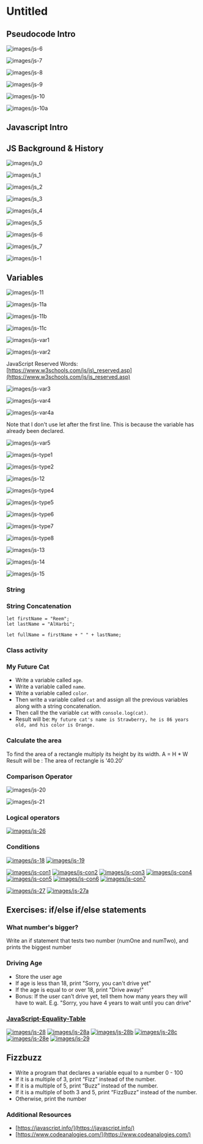 # Untitled



## Pseudocode Intro

![images/js-6](https://github.com/sei-entropy/lesson-w01d02-javascript-intro/raw/master/images/js-6.png)

     

![images/js-7](https://github.com/sei-entropy/lesson-w01d02-javascript-intro/raw/master/images/js-7.png)

![images/js-8](https://github.com/sei-entropy/lesson-w01d02-javascript-intro/raw/master/images/js-8.png)

![images/js-9](https://github.com/sei-entropy/lesson-w01d02-javascript-intro/raw/master/images/js-9.png)

![images/js-10](https://github.com/sei-entropy/lesson-w01d02-javascript-intro/raw/master/images/js-10.png)

![images/js-10a](https://github.com/sei-entropy/lesson-w01d02-javascript-intro/raw/master/images/js-10a.png)

## 

## Javascript Intro

## JS Background & History

        

![images/js\_0](https://github.com/sei-entropy/lesson-w01d02-javascript-intro/raw/master/images/js_0.png)

![images/js\_1](https://github.com/sei-entropy/lesson-w01d02-javascript-intro/raw/master/images/js_1.png)

![images/js\_2](https://github.com/sei-entropy/lesson-w01d02-javascript-intro/raw/master/images/js_2.png)

![images/js\_3](https://github.com/sei-entropy/lesson-w01d02-javascript-intro/raw/master/images/js_3.png)

![images/js\_4](https://github.com/sei-entropy/lesson-w01d02-javascript-intro/raw/master/images/js_4.png)

![images/js\_5](https://github.com/sei-entropy/lesson-w01d02-javascript-intro/raw/master/images/js_5.png)

![images/js-6](https://github.com/sei-entropy/lesson-w01d02-javascript-intro/raw/master/images/js_6.png)

![images/js\_7](https://github.com/sei-entropy/lesson-w01d02-javascript-intro/raw/master/images/js_7.png)

![images/js-1](https://github.com/sei-entropy/lesson-w01d02-javascript-intro/raw/master/images/js-1.png)

## 

## Variables

![images/js-11](https://github.com/sei-entropy/lesson-w01d02-javascript-intro/raw/master/images/js-11.png)

![images/js-11a](https://github.com/sei-entropy/lesson-w01d02-javascript-intro/raw/master/images/js-11a.png)

![images/js-11b](https://github.com/sei-entropy/lesson-w01d02-javascript-intro/raw/master/images/js-11b.png)

![images/js-11c](https://github.com/sei-entropy/lesson-w01d02-javascript-intro/raw/master/images/js-11c.png)

![images/js-var1](https://github.com/sei-entropy/lesson-w01d02-javascript-intro/raw/master/images/js-var1.png)

![images/js-var2](https://github.com/sei-entropy/lesson-w01d02-javascript-intro/raw/master/images/js-var2.png)

JavaScript Reserved Words: [https://www.w3schools.com/js/js\_reserved.asp](https://www.w3schools.com/js/js_reserved.asp) 

![images/js-var3](https://github.com/sei-entropy/lesson-w01d02-javascript-intro/raw/master/images/js-var3.png)

![images/js-var4](https://github.com/sei-entropy/lesson-w01d02-javascript-intro/raw/master/images/js-var4.png)

![images/js-var4a](https://github.com/sei-entropy/lesson-w01d02-javascript-intro/raw/master/images/js-var4a.png)

   Note that I don't use let after the first line. This is because the variable has already been declared. 

![images/js-var5](https://github.com/sei-entropy/lesson-w01d02-javascript-intro/raw/master/images/js-var5.png)

       

![images/js-type1](https://github.com/sei-entropy/lesson-w01d02-javascript-intro/raw/master/images/js-type1.png)

![images/js-type2](https://github.com/sei-entropy/lesson-w01d02-javascript-intro/raw/master/images/js-type2.png)

![images/js-12](https://github.com/sei-entropy/lesson-w01d02-javascript-intro/raw/master/images/js-12.png)

![images/js-type4](https://github.com/sei-entropy/lesson-w01d02-javascript-intro/raw/master/images/js-type4.png)

![images/js-type5](https://github.com/sei-entropy/lesson-w01d02-javascript-intro/raw/master/images/js-type5.png)

![images/js-type6](https://github.com/sei-entropy/lesson-w01d02-javascript-intro/raw/master/images/js-type6.png)

![images/js-type7](https://github.com/sei-entropy/lesson-w01d02-javascript-intro/raw/master/images/js-type7.png)

![images/js-type8](https://github.com/sei-entropy/lesson-w01d02-javascript-intro/raw/master/images/js-type8.png)

  

![images/js-13](https://github.com/sei-entropy/lesson-w01d02-javascript-intro/raw/master/images/js-13.png)

![images/js-14](https://github.com/sei-entropy/lesson-w01d02-javascript-intro/raw/master/images/js-14.png)

![images/js-15](https://github.com/sei-entropy/lesson-w01d02-javascript-intro/raw/master/images/js-15.png)

### 

### String

### String Concatenation

```text
let firstName = "Reem";
let lastName = "AlHarbi";

let fullName = firstName + " " + lastName;
```

### 

### Class activity

### My Future Cat

* Write a variable called `age`.
* Write a variable called `name`.
* Write a variable called `color`.
* Then write a variable called `cat` and assign all the previous variables along with a string concatenation.
* Then call the the variable `cat` with `console.log(cat)`.
* Result will be: `My future cat's name is Strawberry, he is 86 years old, and his color is Orange.`

### Calculate the area

To find the area of a rectangle multiply its height by its width. A = H \* W Result will be : The area of rectangle is '40.20'

### Comparison Operator

![images/js-20](https://github.com/sei-entropy/lesson-w01d02-javascript-intro/raw/master/images/js-20.png)

 

![images/js-21](https://github.com/sei-entropy/lesson-w01d02-javascript-intro/raw/master/images/js-21.png)

### 

### Logical operators

[![images/js-26](https://github.com/sei-entropy/lesson-w01d02-javascript-intro/raw/master/images/js-26.png)](https://github.com/sei-entropy/lesson-w01d02-javascript-intro/blob/master/images/js-26.png)

### 

### Conditions

[![images/js-18](https://github.com/sei-entropy/lesson-w01d02-javascript-intro/raw/master/images/js-18.png)](https://github.com/sei-entropy/lesson-w01d02-javascript-intro/blob/master/images/js-18.png) [![images/js-19](https://github.com/sei-entropy/lesson-w01d02-javascript-intro/raw/master/images/js-19.png)](https://github.com/sei-entropy/lesson-w01d02-javascript-intro/blob/master/images/js-19.png)

[![images/js-con1](https://github.com/sei-entropy/lesson-w01d02-javascript-intro/raw/master/images/js-con1.png)](https://github.com/sei-entropy/lesson-w01d02-javascript-intro/blob/master/images/js-con1.png) [![images/js-con2](https://github.com/sei-entropy/lesson-w01d02-javascript-intro/raw/master/images/js-con2.png)](https://github.com/sei-entropy/lesson-w01d02-javascript-intro/blob/master/images/js-con2.png) [![images/js-con3](https://github.com/sei-entropy/lesson-w01d02-javascript-intro/raw/master/images/js-con3.png)](https://github.com/sei-entropy/lesson-w01d02-javascript-intro/blob/master/images/js-con3.png) [![images/js-con4](https://github.com/sei-entropy/lesson-w01d02-javascript-intro/raw/master/images/js-con4.png)](https://github.com/sei-entropy/lesson-w01d02-javascript-intro/blob/master/images/js-con4.png) [![images/js-con5](https://github.com/sei-entropy/lesson-w01d02-javascript-intro/raw/master/images/js-con5.png)](https://github.com/sei-entropy/lesson-w01d02-javascript-intro/blob/master/images/js-con5.png) [![images/js-con6](https://github.com/sei-entropy/lesson-w01d02-javascript-intro/raw/master/images/js-con6.png)](https://github.com/sei-entropy/lesson-w01d02-javascript-intro/blob/master/images/js-con6.png) [![images/js-con7](https://github.com/sei-entropy/lesson-w01d02-javascript-intro/raw/master/images/js-con7.png)](https://github.com/sei-entropy/lesson-w01d02-javascript-intro/blob/master/images/js-con7.png)

[![images/js-27](https://github.com/sei-entropy/lesson-w01d02-javascript-intro/raw/master/images/js-27.png)](https://github.com/sei-entropy/lesson-w01d02-javascript-intro/blob/master/images/js-27.png) [![images/js-27a](https://github.com/sei-entropy/lesson-w01d02-javascript-intro/raw/master/images/js-27a.png)](https://github.com/sei-entropy/lesson-w01d02-javascript-intro/blob/master/images/js-27a.png)

## 

## Exercises: if/else if/else statements

### 

### What number's bigger?

Write an if statement that tests two number \(numOne and numTwo\), and prints the biggest number

### 

### Driving Age

* Store the user age
* If age is less than 18, print "Sorry, you can't drive yet"
* If the age is equal to or over 18, print "Drive away!"
* Bonus: If the user can't drive yet, tell them how many years they will have to wait. E.g. "Sorry, you have 4 years to wait until you can drive"

### 

### [JavaScript-Equality-Table](https://dorey.github.io/JavaScript-Equality-Table/)

[![images/js-28](https://github.com/sei-entropy/lesson-w01d02-javascript-intro/raw/master/images/js-28.png)](https://github.com/sei-entropy/lesson-w01d02-javascript-intro/blob/master/images/js-28.png) [![images/js-28a](https://github.com/sei-entropy/lesson-w01d02-javascript-intro/raw/master/images/js-28a.png)](https://github.com/sei-entropy/lesson-w01d02-javascript-intro/blob/master/images/js-28a.png) [![images/js-28b](https://github.com/sei-entropy/lesson-w01d02-javascript-intro/raw/master/images/js-28b.png)](https://github.com/sei-entropy/lesson-w01d02-javascript-intro/blob/master/images/js-28b.png) [![images/js-28c](https://github.com/sei-entropy/lesson-w01d02-javascript-intro/raw/master/images/js-28c.png)](https://github.com/sei-entropy/lesson-w01d02-javascript-intro/blob/master/images/js-28c.png) [![images/js-28e](https://github.com/sei-entropy/lesson-w01d02-javascript-intro/raw/master/images/js-28e.png)](https://github.com/sei-entropy/lesson-w01d02-javascript-intro/blob/master/images/js-28e.png) [![images/js-29](https://github.com/sei-entropy/lesson-w01d02-javascript-intro/raw/master/images/js-29.png)](https://github.com/sei-entropy/lesson-w01d02-javascript-intro/blob/master/images/js-29.png)

## 

## Fizzbuzz

* Write a program that declares a variable equal to a number 0 - 100
* If it is a multiple of 3, print “Fizz” instead of the number.
* If it is a multiple of 5, print “Buzz” instead of the number.
* If it is a multiple of both 3 and 5, print “FizzBuzz” instead of the number.
* Otherwise, print the number

### 

### Additional Resources

* [https://javascript.info/](https://javascript.info/)
* [https://www.codeanalogies.com/](https://www.codeanalogies.com/)

